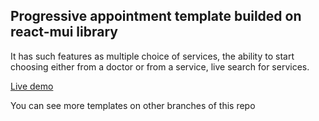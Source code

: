 ## Progressive appointment template builded on react-mui library
It has such features as multiple choice of services, the ability to start choosing either from a doctor or from a service, live search for services.

[Live demo](https://1bit-nvrsk.na4u.ru/umc-templates/react-mui/build/)

You can see more templates on other branches of this repo